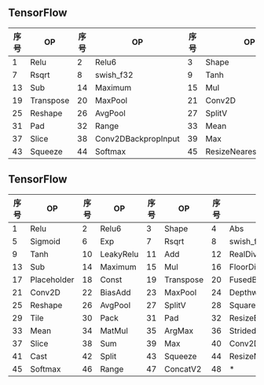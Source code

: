 ## TensorFlow

| 序号 | OP | 序号 | OP |序号 | OP |序号 | OP |序号 | OP |序号 | OP |
|------|----------|------|------|------|------|------|----------|------|------|------|------|
| 1 | Relu | 2 | Relu6 | 3 | Shape | 4 | Abs | 5 | Sigmoid | 6 | Exp |
| 7 | Rsqrt | 8 | swish_f32 | 9 | Tanh | 10 | LeakyRelu | 11 | Add | 12 | RealDiv |
| 13 | Sub | 14 | Maximum | 15 | Mul | 16 | FloorDiv | 17 | Placeholder | 18 | Const |
| 19 | Transpose | 20 | MaxPool | 21 | Conv2D | 22 | BiasAdd | 23 | FusedBatchNorm | 24 | DepthwiseConv2dNative |
| 25 | Reshape | 26 | AvgPool | 27 | SplitV | 28 | ConcatV2 | 29 | Tile | 30 | Pack |
| 31 | Pad | 32 | Range | 33 | Mean | 34 | MatMul | 35 | ArgMax | 36 | StridedSlice |
| 37 | Slice | 38 | Conv2DBackpropInput | 39 | Max | 40 | Sum | 41 | Cast | 42 | Split |
| 43| Squeeze | 44 | Softmax | 45 | ResizeNearestNeighbor | 46 | ResizeBilinear | 47 | SquaredDifference | 48 | * |


## TensorFlow

| 序号 | OP | 序号 | OP |序号 | OP |序号 | OP |
|------|------|------|------|------|------|------|------|
| 1 | Relu | 2 | Relu6 | 3 | Shape | 4 | Abs | 
|5 | Sigmoid | 6 | Exp | 7 | Rsqrt | 8 |swish_f32 |
|9 | Tanh | 10 | LeakyRelu | 11 | Add | 12 | RealDiv |
| 13 | Sub | 14 | Maximum | 15 | Mul | 16 | FloorDiv |
|17 | Placeholder | 18 | Const | 19 | Transpose | 20 |FusedBatchNorm|
|21 | Conv2D | 22 | BiasAdd | 23 | MaxPool | 24 | DepthwiseConv2dNative |
| 25 | Reshape | 26 | AvgPool | 27 | SplitV | 28 |  SquaredDifference|
|29 | Tile | 30 | Pack | 31 | Pad | 32 |  ResizeBilinear|
|33 | Mean | 34 | MatMul | 35 | ArgMax | 36 | StridedSlice |
| 37 | Slice | 38 | Sum | 39 | Max | 40 |  Conv2DBackpropInput|
|41 | Cast | 42 | Split | 43| Squeeze | 44 |  ResizeNearestNeighbor|
|45 | Softmax | 46 | Range | 47 | ConcatV2 | 48 | * |
